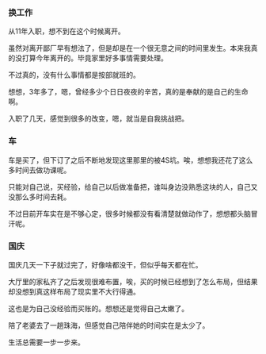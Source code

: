 ### 换工作

从11年入职，想不到在这个时候离开。

虽然对离开鄙厂早有想法了，但是却是在一个很无意之间的时间里发生。本来我真的没打算今年离开的。毕竟家里好多事情需要处理。

不过真的，没有什么事情都是按部就班的。

想想，3年多了，嗯，曾经多少个日日夜夜的辛苦，真的是奉献的是自己的生命啊。

入职了几天，感觉到很多的改变，嗯，就当是自我挑战把。



### 车

车是买了，但下订了之后不断地发现这里那里的被4S坑。唉，想想我还花了这么多时间去做功课呢。

只能对自己说，买经验，给自己以后做准备把，谁叫身边没熟悉这块的人，自己又没那么多时间去耗。

不过目前开车实在是不够心定，很多时候都没有看清楚就做动作了，想想都头脑冒汗呢。



### 国庆

国庆几天一下子就过完了，好像啥都没干，但似乎每天都在忙。

大厅里的家私齐了之后发现很难布置，唉，买的时候已经想到了怎么布局，但结果却没想到真这样布局了现实里不大行得通。

这也是为自己没经验而买账的。想想还是觉得自己太嫩了。

陪了老婆去了一趟珠海，但感觉自己陪伴她的时间实在是太少了。

生活总需要一步一步来。